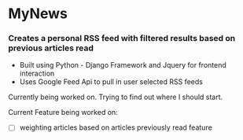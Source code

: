 # MyNews

### Creates a personal RSS feed with filtered results based on previous articles read
- Built using Python - Django Framework and Jquery for frontend interaction
- Uses Google Feed Api to pull in user selected RSS feeds

Currently being worked on.  Trying to find out where I should start.

Current Feature being worked on:
- [ ] weighting articles based on articles previously read feature
